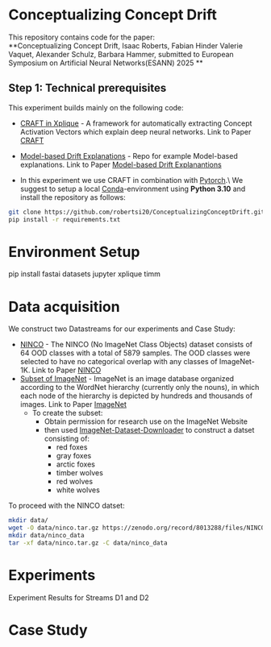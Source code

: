 # Conceptualizing Concept Drift
This repository contains code for the paper:  
**Conceptualizing Concept Drift, Isaac Roberts, Fabian Hinder Valerie Vaquet, Alexander Schulz, Barbara Hammer, submitted to European Symposium on Artificial Neural Networks(ESANN) 2025
**

## Step 1: Technical prerequisites

This experiment builds mainly on the following code:
- [CRAFT in Xplique]((https://github.com/deel-ai/xplique)) - A framework for automatically extracting Concept Activation Vectors which explain deep
  neural networks. Link to Paper [CRAFT](https://arxiv.org/abs/2211.10154)
- [Model-based Drift Explanations]((https://github.com/FabianHinder/DRAGON)) - Repo for example Model-based explanations. Link to Paper [Model-based Drift Explanantions](https://www.sciencedirect.com/science/article/pii/S0925231223007634)


- In this experiment we use CRAFT in combination with [Pytorch](https://pytorch.org/).\ 
We suggest to setup a local [Conda](https://conda.io/projects/conda/en/latest/user-guide/tasks/manage-environments.html)-environment
using **Python 3.10** and install the repository as follows:

```bash
git clone https://github.com/robertsi20/ConceptualizingConceptDrift.git
pip install -r requirements.txt
```




# Environment Setup
pip install fastai datasets jupyter xplique timm

# Data acquisition
We construct two Datastreams for our experiments and Case Study:
- [NINCO](https://github.com/j-cb/NINCO) - The NINCO (No ImageNet Class Objects) dataset consists of 64 OOD classes with a total of 5879 samples. The OOD classes were selected to have no categorical overlap with any classes of ImageNet-1K.  Link to Paper [NINCO]((https://arxiv.org/abs/2306.00826))
- [Subset of ImageNet](https://www.image-net.org/) - ImageNet is an image database organized according to the WordNet hierarchy (currently only the nouns), in which each node of the hierarchy is depicted by hundreds and thousands of images.  Link to Paper [ImageNet](https://www.image-net.org/static_files/papers/imagenet_cvpr09.pdf)
    - To create the subset:
        - Obtain permission for research use on the ImageNet Website
        - then used [ImageNet-Dataset-Downloader](https://github.com/mf1024/ImageNet-Datasets-Downloader) to construct a datset consisting of:
            - red foxes
            - gray foxes
            - arctic foxes
            - timber wolves
            - red wolves
            - white wolves


To proceed with the NINCO datset:
```bash
mkdir data/
wget -O data/ninco.tar.gz https://zenodo.org/record/8013288/files/NINCO_all.tar.gz?download=1
mkdir data/ninco_data
tar -xf data/ninco.tar.gz -C data/ninco_data
```

# Experiments
Experiment Results for Streams D1 and D2

# Case Study 

